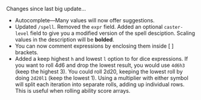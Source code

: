 Changes since last big update...

- Autocomplete—Many values will now offer suggestions.
- Updated `/spell`. Removed the `expr` field. Added an optional `caster-level` field to give you a modified version of the spell desciption. Scaling values in the description will be **bolded**.
- You can now comment expressions by enclosing them inside [ ] brackets.
- Added a keep highest `h` and lowest `l` option to for dice expressions. If you want to roll 4d6 and drop the lowest result, you would use `4d6h3` (keep the highest 3). You could roll 2d20, keeping the lowest roll by doing `2d20l1` (keep the lowest 1).  Using a multiplier with either symbol will split each iteration into separate rolls, adding up individual rows. This is useful when rolling ability score arrays.  
